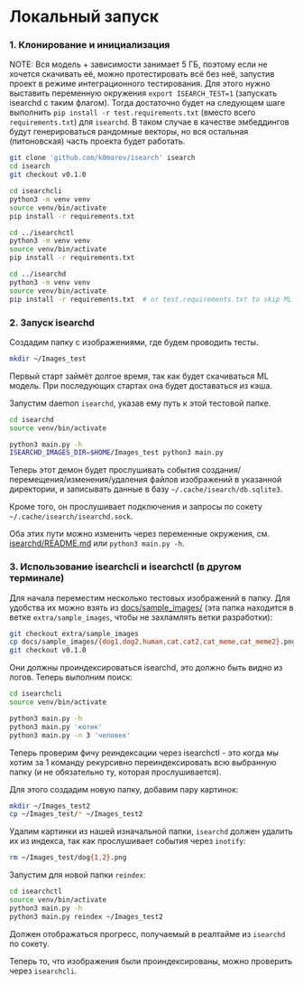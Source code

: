 # Локальный запуск

### 1. Клонирование и инициализация

NOTE: Вся модель + зависимости занимает 5 ГБ, поэтому если не хочется скачивать её,
можно протестировать всё без неё, запустив проект в режиме интеграционного тестирования.
Для этого нужно выставить переменную окружения `export ISEARCH_TEST=1` (запускать isearchd с таким флагом). 
Тогда достаточно будет на следующем шаге выполнить `pip install -r test.requirements.txt` (вместо всего `requirements.txt`) для `isearchd`. 
В таком случае в качестве эмбеддингов будут генерироваться рандомные векторы, но вся остальная (питоновская) часть проекта будет работать.

```bash
git clone 'github.com/k0marov/isearch' isearch 
cd isearch 
git checkout v0.1.0 

cd isearchcli 
python3 -m venv venv 
source venv/bin/activate 
pip install -r requirements.txt 

cd ../isearchctl   
python3 -m venv venv 
source venv/bin/activate 
pip install -r requirements.txt 

cd ../isearchd 
python3 -m venv venv 
source venv/bin/activate 
pip install -r requirements.txt  # or test.requirements.txt to skip ML model dependencies
```

### 2. Запуск isearchd

Создадим папку с изображениями, где будем проводить тесты.
```bash
mkdir ~/Images_test
````

Первый старт займёт долгое время, так как будет скачиваться ML модель. При последующих стартах она будет доставаться из кэша.


Запустим daemon `isearchd`, указав ему путь к этой тестовой папке.
```bash
cd isearchd 
source venv/bin/activate 

python3 main.py -h 
ISEARCHD_IMAGES_DIR=$HOME/Images_test python3 main.py 
```

Теперь этот демон будет прослушивать события
создания/перемещения/изменения/удаления файлов изображений в указанной директории,
и записывать данные в базу `~/.cache/isearch/db.sqlite3`.

Кроме того, он прослушивает подключения и запросы по сокету `~/.cache/isearch/isearchd.sock`.

Оба этих пути можно изменить через переменные окружения, см. [isearchd/README.md](../isearchd/README.md) или `python3 main.py -h`.

### 3. Использование isearchcli и isearchctl (в другом терминале)

Для начала переместим несколько тестовых изображений в папку. 
Для удобства их можно взять из [docs/sample_images/](../docs/sample_images/) 
(эта папка находится в ветке `extra/sample_images`, чтобы не захламлять ветки разработки):
```bash
git checkout extra/sample_images 
cp docs/sample_images/{dog1,dog2,human,cat,cat2,cat_meme,cat_meme2}.png ~/Images_test 
git checkout v0.1.0
```

Они должны проиндексироваться isearchd, это должно быть видно из логов.
Теперь выполним поиск:
```bash
cd isearchcli 
source venv/bin/activate 

python3 main.py -h 
python3 main.py 'котик'
python3 main.py -n 3 'человек'
```

Теперь проверим фичу реиндексации через isearchctl - 
это когда мы хотим за 1 команду рекурсивно переиндексировать всю выбранную папку (и не обязательно ту, которая прослушивается).

Для этого создадим новую папку, добавим пару картинок: 
```bash
mkdir ~/Images_test2 
cp ~/Images_test/* ~/Images_test2
``` 

Удалим картинки из нашей изначальной папки, `isearchd` должен удалить их из индекса, так как прослушивает события через `inotify`:
```bash 
rm ~/Images_test/dog{1,2}.png 
```

Запустим для новой папки `reindex`:
```bash
cd isearchctl 
source venv/bin/activate 
python3 main.py -h 
python3 main.py reindex ~/Images_test2 
```

Должен отображаться прогресс, получаемый в реалтайме из `isearchd` по сокету.

Теперь то, что изображения были проиндексированы, можно проверить через `isearchcli`. 